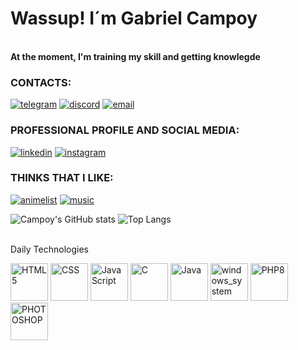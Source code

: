 <h1>Wassup! I´m Gabriel Campoy </h1>
<br> <b> At the moment, I'm training my skill and getting knowlegde </b> <BR>

<H3> CONTACTS: </H3>

[![telegram](https://img.shields.io/badge/Telegram-2CA5E0?style=for-the-badge&logo=telegram&logoColor=white)](https://t.me/+h4NSD2KJjxJlNTdh)
[![discord](https://img.shields.io/badge/Discord-7289DA?style=for-the-badge&logo=discord&logoColor=white)](https://discord.gg/gHj3UmGx8d)
[![email](https://img.shields.io/badge/Microsoft_Outlook-0078D4?style=for-the-badge&logo=microsoft-outlook&logoColor=white)](fernandocampoy1@hotmail.com)

<H3> PROFESSIONAL PROFILE AND SOCIAL MEDIA: </H3>

[![linkedin](https://img.shields.io/badge/LinkedIn-0077B5?style=for-the-badge&logo=linkedin&logoColor=white)](https://www.linkedin.com/in/gabriel-campoy)
[![instagram](https://img.shields.io/badge/Instagram-E4405F?style=for-the-badge&logo=instagram&logoColor=white)](https://www.instagram.com/_campoygabriel_/)

<H3> THINKS THAT I LIKE: </H3>

[![animelist](https://img.shields.io/badge/Myanimelist-2E51A2?style=for-the-badge&logo=myanimelist&logoColor=white)](https://myanimelist.net/profile/CampoyBR)
[![music](https://img.shields.io/badge/Spotify-1ED760?&style=for-the-badge&logo=spotify&logoColor=white)](https://open.spotify.com/playlist/207QHAbAYxu7d5o2jjQG0V?si=76acb2599fb74ef7)

![Campoy's GitHub stats](https://github-readme-stats.vercel.app/api?username=Campoy777&theme=tokyonight&show_icons=true) ![Top Langs](https://github-readme-stats.vercel.app/api/top-langs/?username=Campoy777&theme=tokyonight&show_progress=true)

<br> Daily Technologies </br>

<div style="display: inline_block">
  <img src="https://cdn.jsdelivr.net/gh/devicons/devicon/icons/html5/html5-plain-wordmark.svg" alt="HTML5" height="60" width="60">
  <img src="https://cdn.jsdelivr.net/gh/devicons/devicon/icons/css3/css3-plain-wordmark.svg" alt="CSS" height="60" width="60">
  <img src="https://cdn.jsdelivr.net/gh/devicons/devicon/icons/javascript/javascript-original.svg" alt="JavaScript" height="60" width="60">
  <img src="https://cdn.jsdelivr.net/gh/devicons/devicon/icons/c/c-original.svg" alt="C" height="60" width="60">
  <img src="https://cdn.jsdelivr.net/gh/devicons/devicon/icons/java/java-original-wordmark.svg" alt="Java" height="60" width="60">
  <img src="https://cdn.jsdelivr.net/gh/devicons/devicon/icons/windows8/windows8-original.svg" alt="windows_system" height="60" width="60">
  <img scr="https://cdn.jsdelivr.net/gh/devicons/devicon@latest/icons/php/php-original.svg" alt="PHP8" height="60" width="60">
  <img src="https://cdn.jsdelivr.net/gh/devicons/devicon@latest/icons/photoshop/photoshop-original.svg" alt="PHOTOSHOP" height="60" width="60">
  
</div>




